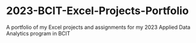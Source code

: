 # 2023-BCIT-Excel-Projects-Portfolio
A portfolio of my Excel projects and assignments for my 2023 Applied Data Analytics program in BCIT 
